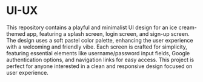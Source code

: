 # UI-UX
This repository contains a playful and minimalist UI design for an ice cream-themed app, featuring a splash screen, login screen, and sign-up screen. The design uses a soft pastel color palette, enhancing the user experience with a welcoming and friendly vibe. Each screen is crafted for simplicity, featuring essential elements like username/password input fields, Google authentication options, and navigation links for easy access. This project is perfect for anyone interested in a clean and responsive design focused on user experience. 
